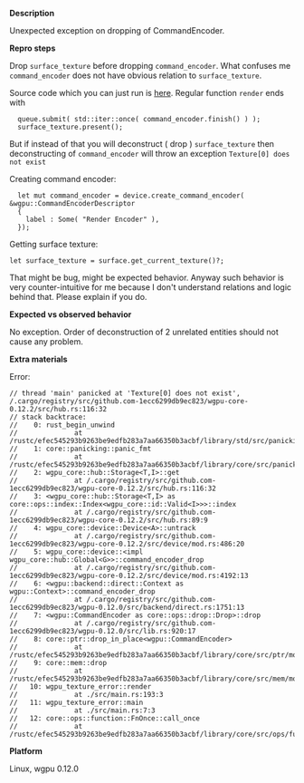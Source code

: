 **Description**

Unexpected exception on dropping of CommandEncoder.

**Repro steps**

Drop `surface_texture` before dropping `command_encoder`. What confuses me `command_encoder` does not have obvious relation to `surface_texture`.

Source code which you can just run is [here](https://github.com/Wandalen/RustPractice/tree/master/graphics/wgpu_texture_error).
Regular function `render` ends with
```
  queue.submit( std::iter::once( command_encoder.finish() ) );
  surface_texture.present();
```
But if instead of that you will deconstruct ( drop ) `surface_texture` then deconstructing of `command_encoder` will throw an exception `Texture[0] does not exist`

Creating command encoder:
```
  let mut command_encoder = device.create_command_encoder( &wgpu::CommandEncoderDescriptor
  {
    label : Some( "Render Encoder" ),
  });
```

Getting surface texture:
```
let surface_texture = surface.get_current_texture()?;
```

That might be bug, might be expected behavior. Anyway such behavior is very counter-intuitive for me because I don't understand relations and logic behind that. Please explain if you do.

**Expected vs observed behavior**

No exception. Order of deconstruction of 2 unrelated entities should not cause any problem.

**Extra materials**

Error:
```
// thread 'main' panicked at 'Texture[0] does not exist', /.cargo/registry/src/github.com-1ecc6299db9ec823/wgpu-core-0.12.2/src/hub.rs:116:32
// stack backtrace:
//    0: rust_begin_unwind
//              at /rustc/efec545293b9263be9edfb283a7aa66350b3acbf/library/std/src/panicking.rs:498:5
//    1: core::panicking::panic_fmt
//              at /rustc/efec545293b9263be9edfb283a7aa66350b3acbf/library/core/src/panicking.rs:107:14
//    2: wgpu_core::hub::Storage<T,I>::get
//              at /.cargo/registry/src/github.com-1ecc6299db9ec823/wgpu-core-0.12.2/src/hub.rs:116:32
//    3: <wgpu_core::hub::Storage<T,I> as core::ops::index::Index<wgpu_core::id::Valid<I>>>::index
//              at /.cargo/registry/src/github.com-1ecc6299db9ec823/wgpu-core-0.12.2/src/hub.rs:89:9
//    4: wgpu_core::device::Device<A>::untrack
//              at /.cargo/registry/src/github.com-1ecc6299db9ec823/wgpu-core-0.12.2/src/device/mod.rs:486:20
//    5: wgpu_core::device::<impl wgpu_core::hub::Global<G>>::command_encoder_drop
//              at /.cargo/registry/src/github.com-1ecc6299db9ec823/wgpu-core-0.12.2/src/device/mod.rs:4192:13
//    6: <wgpu::backend::direct::Context as wgpu::Context>::command_encoder_drop
//              at /.cargo/registry/src/github.com-1ecc6299db9ec823/wgpu-0.12.0/src/backend/direct.rs:1751:13
//    7: <wgpu::CommandEncoder as core::ops::drop::Drop>::drop
//              at /.cargo/registry/src/github.com-1ecc6299db9ec823/wgpu-0.12.0/src/lib.rs:920:17
//    8: core::ptr::drop_in_place<wgpu::CommandEncoder>
//              at /rustc/efec545293b9263be9edfb283a7aa66350b3acbf/library/core/src/ptr/mod.rs:188:1
//    9: core::mem::drop
//              at /rustc/efec545293b9263be9edfb283a7aa66350b3acbf/library/core/src/mem/mod.rs:909:24
//   10: wgpu_texture_error::render
//              at ./src/main.rs:193:3
//   11: wgpu_texture_error::main
//              at ./src/main.rs:7:3
//   12: core::ops::function::FnOnce::call_once
//              at /rustc/efec545293b9263be9edfb283a7aa66350b3acbf/library/core/src/ops/function.rs:227:5
```

**Platform**

Linux, wgpu 0.12.0
